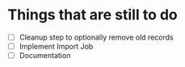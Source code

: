 # Things that are still to do

- [ ] Cleanup step to optionally remove old records
- [ ] Implement Import Job
- [ ] Documentation
